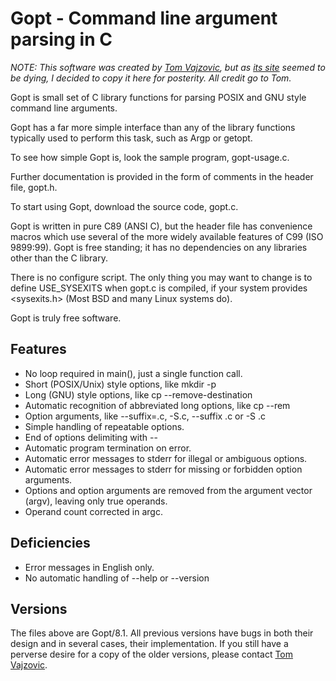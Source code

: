 # Gopt - Command line argument parsing in C

_NOTE: This software was created by [Tom Vajzovic](http://www.purposeful.co.uk/tom/),
but as [its site](http://www.purposeful.co.uk/software/gopt/)
seemed to be dying, I decided to copy it here for posterity.
All credit go to Tom._

Gopt is small set of C library functions for parsing POSIX and GNU
style command line arguments.

Gopt has a far more simple interface than any of the library functions
typically used to perform this task, such as Argp or getopt.

To see how simple Gopt is, look the sample program, gopt-usage.c.

Further documentation is provided in the form of comments in the
header file, gopt.h.

To start using Gopt, download the source code, gopt.c.

Gopt is written in pure C89 (ANSI C), but the header file has
convenience macros which use several of the more widely available
features of C99 (ISO 9899:99).  Gopt is free standing; it has no
dependencies on any libraries other than the C library.

There is no configure script.  The only thing you may want to change
is to define USE_SYSEXITS when gopt.c is compiled, if your system
provides <sysexits.h> (Most BSD and many Linux systems do).

Gopt is truly free software.

## Features

 - No loop required in main(), just a single function call.
 - Short (POSIX/Unix) style options, like mkdir -p
 - Long (GNU) style options, like cp --remove-destination
 - Automatic recognition of abbreviated long options, like cp --rem
 - Option arguments, like --suffix=.c, -S.c, --suffix .c or -S .c
 - Simple handling of repeatable options.
 - End of options delimiting with --
 - Automatic program termination on error.
 - Automatic error messages to stderr for illegal or ambiguous options.
 - Automatic error messages to stderr for missing or forbidden option arguments.
 - Options and option arguments are removed from the argument vector (argv), leaving only true operands.
 - Operand count corrected in argc.

## Deficiencies

 - Error messages in English only.
 - No automatic handling of --help or --version

## Versions

The files above are Gopt/8.1.  All previous versions have bugs in both
their design and in several cases, their implementation.  If you still
have a perverse desire for a copy of the older versions, please
contact [Tom Vajzovic](http://www.purposeful.co.uk/tom/).